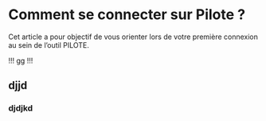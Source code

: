 # Comment se connecter sur Pilote ?

Cet article a pour objectif de vous orienter lors de votre première connexion au sein de l’outil PILOTE.

!!! gg !!!




## djjd

### djdjkd

